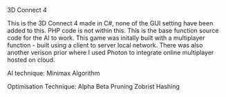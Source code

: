 3D Connect 4

This is the 3D Connect 4 made in C#, none of the GUI setting have been added to this. PHP code is not within this. This is the base function source code for the AI to work. This game was initally built with a multiplayer function - built using a client to server local network. There was also another verison prior where I used Photon to integrate online multiplayer hosted on cloud.

AI technique:
Minimax Algorithm

Optimisation Technique:
Alpha Beta Pruning
Zobrist Hashing

